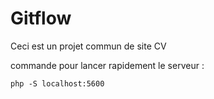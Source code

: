 # Gitflow
Ceci est un projet commun de site CV

commande pour lancer rapidement le serveur : 

``php -S localhost:5600``